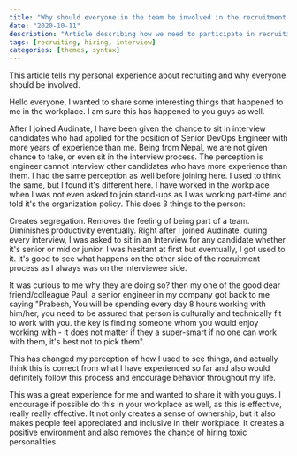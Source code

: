 ```yaml
---
title: "Why should everyone in the team be involved in the recruitment process?"
date: "2020-10-11"
description: "Article describing how we need to participate in recruiting process."
tags: [recruiting, hiring, interview]
categories: [themes, syntax]
---
```


This article tells my personal experience about recruiting and why everyone should be involved.
<!--more-->

Hello everyone, I wanted to share some interesting things that happened to me in the workplace. I am sure this has happened to you guys as well.

After I joined Audinate, I have been given the chance to sit in interview candidates who had applied for the position of Senior DevOps Engineer with more years of experience than me. Being from Nepal, we are not given chance to take, or even sit in the interview process. The perception is engineer cannot interview other candidates who have more experience than them. I had the same perception as well before joining here. I used to think the same, but I found it's different here. I have worked in the workplace when I was not even asked to join stand-ups as I was working part-time and told it's the organization policy. This does 3 things to the person:

Creates segregation.
Removes the feeling of being part of a team.
Diminishes productivity eventually.
Right after I joined Audinate, during every interview, I was asked to sit in an Interview for any candidate whether it's senior or mid or junior. I was hesitant at first but eventually, I got used to it. It's good to see what happens on the other side of the recruitment process as I always was on the interviewee side.

It was curious to me why they are doing so? then my one of the good dear friend/colleague Paul, a senior engineer in my company got back to me saying "Prabesh, You will be spending every day 8 hours working with him/her, you need to be assured that person is culturally and technically fit to work with you. the key is finding someone whom you would enjoy working with - it does not matter if they a super-smart if no one can work with them, it's best not to pick them".

This has changed my perception of how I used to see things, and actually think this is correct from what I have experienced so far and also would definitely follow this process and encourage behavior throughout my life.

This was a great experience for me and wanted to share it with you guys. I encourage if possible do this in your workplace as well, as this is effective, really really effective. It not only creates a sense of ownership, but it also makes people feel appreciated and inclusive in their workplace. It creates a positive environment and also removes the chance of hiring toxic personalities.
